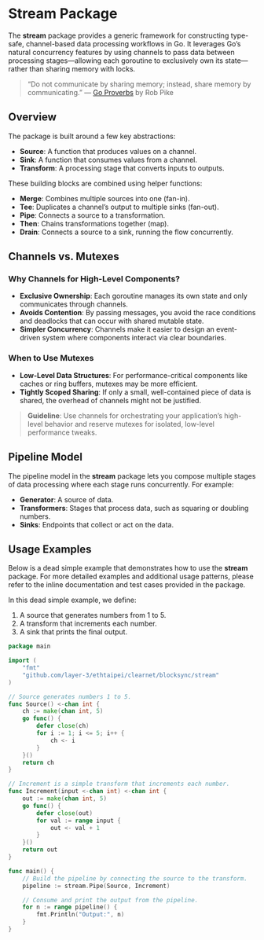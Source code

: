 # Stream Package

The **stream** package provides a generic framework for constructing type-safe,
channel-based data processing workflows in Go. It leverages Go’s natural
concurrency features by using channels to pass data between processing
stages—allowing each goroutine to exclusively own its state—rather than sharing
memory with locks.

> “Do not communicate by sharing memory; instead, share memory by
> communicating.” — [Go Proverbs](https://go-proverbs.github.io/) by Rob Pike

## Overview

The package is built around a few key abstractions:

- **Source**: A function that produces values on a channel.
- **Sink**: A function that consumes values from a channel.
- **Transform**: A processing stage that converts inputs to outputs.

These building blocks are combined using helper functions:

- **Merge**: Combines multiple sources into one (fan-in).
- **Tee**: Duplicates a channel’s output to multiple sinks (fan-out).
- **Pipe**: Connects a source to a transformation.
- **Then**: Chains transformations together (map).
- **Drain**: Connects a source to a sink, running the flow concurrently.

## Channels vs. Mutexes

### Why Channels for High-Level Components?

- **Exclusive Ownership**: Each goroutine manages its own state and only
  communicates through channels.
- **Avoids Contention**: By passing messages, you avoid the race conditions and
  deadlocks that can occur with shared mutable state.
- **Simpler Concurrency**: Channels make it easier to design an event-driven
  system where components interact via clear boundaries.

### When to Use Mutexes

- **Low-Level Data Structures**: For performance-critical components like caches
  or ring buffers, mutexes may be more efficient.
- **Tightly Scoped Sharing**: If only a small, well-contained piece of data is
  shared, the overhead of channels might not be justified.

> **Guideline**: Use channels for orchestrating your application’s high-level
> behavior and reserve mutexes for isolated, low-level performance tweaks.

## Pipeline Model

The pipeline model in the **stream** package lets you compose multiple stages of
data processing where each stage runs concurrently. For example:

- **Generator**: A source of data.
- **Transformers**: Stages that process data, such as squaring or doubling
  numbers.
- **Sinks**: Endpoints that collect or act on the data.

## Usage Examples

Below is a dead simple example that demonstrates how to use the **stream**
package. For more detailed examples and additional usage patterns, please refer
to the inline documentation and test cases provided in the package.

In this dead simple example, we define:

1. A source that generates numbers from 1 to 5.
2. A transform that increments each number.
3. A sink that prints the final output.

```go
package main

import (
	"fmt"
	"github.com/layer-3/ethtaipei/clearnet/blocksync/stream"
)

// Source generates numbers 1 to 5.
func Source() <-chan int {
    ch := make(chan int, 5)
    go func() {
        defer close(ch)
        for i := 1; i <= 5; i++ {
            ch <- i
        }
    }()
    return ch
}

// Increment is a simple transform that increments each number.
func Increment(input <-chan int) <-chan int {
	out := make(chan int, 5)
	go func() {
		defer close(out)
		for val := range input {
			out <- val + 1
		}
	}()
	return out
}

func main() {
	// Build the pipeline by connecting the source to the transform.
	pipeline := stream.Pipe(Source, Increment)

	// Consume and print the output from the pipeline.
	for n := range pipeline() {
		fmt.Println("Output:", n)
	}
}
```
